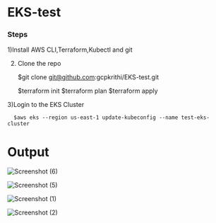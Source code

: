 # EKS-test

### Steps
   1)Install AWS CLI,Terraform,Kubectl and git 
   
   2) Clone the repo 
   
      $git clone git@github.com:gcpkrithi/EKS-test.git
   
      $terraform init 
      $terraform plan 
      $terraform apply
   
   3)Login to the EKS Cluster 
      
      $aws eks --region us-east-1 update-kubeconfig --name test-eks-cluster
   
 # Output
 ![Screenshot (6)](https://user-images.githubusercontent.com/128479929/226608329-c5da0b0e-5e06-46f9-9c14-997f03d5296f.png)




![Screenshot (5)](https://user-images.githubusercontent.com/128479929/226607792-72e1eae4-2d56-4ab7-81b2-657e42d5b6ec.png)




   
![Screenshot (1)](https://user-images.githubusercontent.com/128479929/226606495-f0e1f9ba-576a-4e81-93cb-687d8445891b.png)

![Screenshot (2)](https://user-images.githubusercontent.com/128479929/226606943-9dcaa998-63a0-4d2f-ba94-80ba6791aa02.png)


 
   
